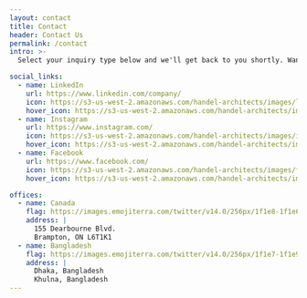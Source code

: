 ```yaml
---
layout: contact
title: Contact
header: Contact Us
permalink: /contact
intro: >-
  Select your inquiry type below and we'll get back to you shortly. Want to contact one of our offices? Scroll to the bottom of the page for contact information.

social_links:
  - name: LinkedIn
    url: https://www.linkedin.com/company/
    icon: https://s3-us-west-2.amazonaws.com/handel-architects/images/linkedin_170911_183711.svg
    hover_icon: https://s3-us-west-2.amazonaws.com/handel-architects/images/linkedin-b.svg
  - name: Instagram
    url: https://www.instagram.com/
    icon: https://s3-us-west-2.amazonaws.com/handel-architects/images/instagram.png
    hover_icon: https://s3-us-west-2.amazonaws.com/handel-architects/images/instagram-b.png
  - name: Facebook
    url: https://www.facebook.com/
    icon: https://s3-us-west-2.amazonaws.com/handel-architects/images/facebook_170911_183733.svg
    hover_icon: https://s3-us-west-2.amazonaws.com/handel-architects/images/facebook-b.svg

offices:
  - name: Canada
    flag: https://images.emojiterra.com/twitter/v14.0/256px/1f1e8-1f1e6.png
    address: |
      155 Dearbourne Blvd.
      Brampton, ON L6T1K1
  - name: Bangladesh
    flag: https://images.emojiterra.com/twitter/v14.0/256px/1f1e7-1f1e9.png
    address: |
      Dhaka, Bangladesh
      Khulna, Bangladesh
---
```

